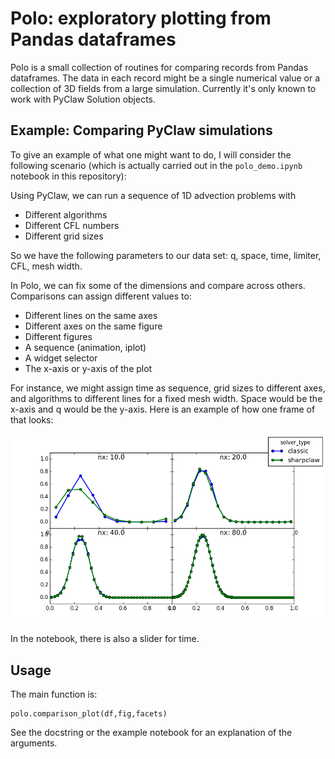 # Polo: exploratory plotting from Pandas dataframes

Polo is a small collection of routines for comparing records from
Pandas dataframes.  The data in each record might be a single numerical value
or a collection of 3D fields from a large simulation.  Currently
it's only known to work with PyClaw Solution objects.

## Example: Comparing PyClaw simulations
To give an example of what one might want to do, I will consider the following
scenario (which is actually carried out in the `polo_demo.ipynb` notebook in this
repository):

Using PyClaw, we can run a sequence of 1D advection problems with
  - Different algorithms
  - Different CFL numbers
  - Different grid sizes

So we have the following parameters to our data set: q, space, time, limiter, CFL, mesh width.

In Polo, we can fix some of the dimensions and compare across others.
Comparisons can assign different values to:
  - Different lines on the same axes
  - Different axes on the same figure
  - Different figures
  - A sequence (animation, iplot)
  - A widget selector
  - The x-axis or y-axis of the plot

For instance, we might assign time as sequence, grid sizes to different axes,
and algorithms to different lines for a fixed mesh width.  Space would be the
x-axis and q would be the y-axis.  Here is an example of how one frame of that looks:

![](img/example.png)

In the notebook, there is also a slider for time.

## Usage
The main function is:

    polo.comparison_plot(df,fig,facets)

See the docstring or the example notebook for an explanation of the arguments.
